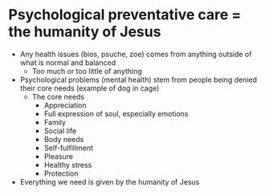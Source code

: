 # Psychological preventative care = the humanity of Jesus

* Any health issues (bios, psuche, zoe) comes from anything outside of what is normal and balanced
  * Too much or too little of anything 
* Psychological problems (mental health) stem from people being denied their core needs (example of dog in cage)
  * The core needs
    * Appreciation
    * Full expression of soul, especially emotions
    * Family
    * Social life
    * Body needs
    * Self-fulfillment
    * Pleasure
    * Healthy stress
    * Protection
* Everything we need is given by the humanity of Jesus
